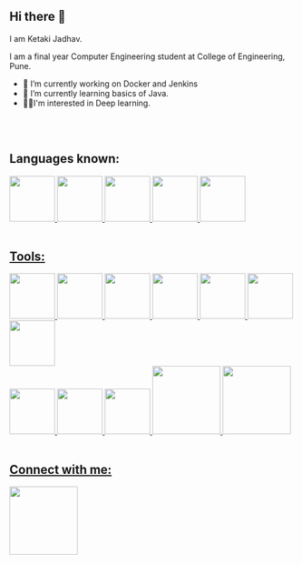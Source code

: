 ## Hi there 👋
I am Ketaki Jadhav.

I am a final year Computer Engineering student at College of Engineering, Pune.
<!--
**Ketaki-k-jadhav/Ketaki-k-jadhav** is a ✨ _special_ ✨ repository because its `README.md` (this file) appears on your GitHub profile.
-->


- 🔭 I’m currently working on Docker and Jenkins
- 🌱 I’m currently learning basics of Java.
- :woman_technologist:I'm interested in Deep learning.
</br>
</br>

## Languages known:
<a href="https://en.wikipedia.org/wiki/C_(programming_language)"><img src="https://cdn.jsdelivr.net/npm/programming-languages-logos/src/c/c.png" height="80"></img>
<a href="https://en.wikipedia.org/wiki/C%2B%2B"><img src="https://cdn.jsdelivr.net/npm/programming-languages-logos/src/cpp/cpp.png" height="80"></img>
<a href="https://www.python.org/"><img src="https://cdn.jsdelivr.net/gh/devicons/devicon/icons/python/python-original-wordmark.svg" height="80"/></img>
<a href="https://www.java.com/en/"><img src="https://cdn.jsdelivr.net/gh/devicons/devicon/icons/java/java-original-wordmark.svg" height="80"/></img>
<a href="https://www.javascript.com/"><img src="https://cdn.jsdelivr.net/npm/programming-languages-logos/src/javascript/javascript.png" height="80"></img>
</br>
</br>

## Tools:
<a href="https://developer.mozilla.org/en-US/docs/Glossary/HTML5"><img src="https://cdn.jsdelivr.net/gh/devicons/devicon/icons/html5/html5-original-wordmark.svg" height="80"/></img>
<a href="https://developer.mozilla.org/en-US/docs/Web/CSS"><img src="https://cdn.jsdelivr.net/gh/devicons/devicon/icons/css3/css3-original-wordmark.svg" height="80"/></img>
<a href="https://getbootstrap.com/"><img src="https://cdn.jsdelivr.net/gh/devicons/devicon/icons/bootstrap/bootstrap-original-wordmark.svg" height="80" /></img>
<a href="https://git-scm.com/"><img src="https://cdn.jsdelivr.net/gh/devicons/devicon/icons/git/git-original-wordmark.svg" height="80"/></img>
<a href="https://www.linux.org/"><img src="https://cdn.jsdelivr.net/gh/devicons/devicon/icons/linux/linux-original.svg" height="80"/></img>
<a href="https://www.docker.com/"><img src="https://cdn.jsdelivr.net/gh/devicons/devicon/icons/docker/docker-original-wordmark.svg" height="80"/></img>
<a href="https://www.jenkins.io/"><img src="https://cdn.jsdelivr.net/gh/devicons/devicon/icons/jenkins/jenkins-original.svg" height="80" /></img>
</br>
<a href="https://reactjs.org/"><img src="https://cdn.jsdelivr.net/gh/devicons/devicon/icons/react/react-original-wordmark.svg" height="80" /></img>
<a href="https://nodejs.org/en/"><img src="https://cdn.jsdelivr.net/gh/devicons/devicon/icons/nodejs/nodejs-original-wordmark.svg" height="80"/></img>
<a href="https://www.mongodb.com/"><img src="https://cdn.jsdelivr.net/gh/devicons/devicon/icons/mongodb/mongodb-original-wordmark.svg" height="80"/></img>
<a href="https://www.tensorflow.org/"><img src="https://cdn.jsdelivr.net/gh/devicons/devicon/icons/tensorflow/tensorflow-original-wordmark.svg" height="120"/></img>
<a href="https://www.anaconda.com/"><img src="https://cdn.jsdelivr.net/gh/devicons/devicon/icons/anaconda/anaconda-original-wordmark.svg" height="120"/></img>
</br>
</br>

## Connect with me:
<a href="https://www.linkedin.com/in/ketaki-jadhav-27b5591b4/"><img src="https://cdn.jsdelivr.net/gh/devicons/devicon/icons/linkedin/linkedin-original-wordmark.svg" height="120" />
          
          
          

